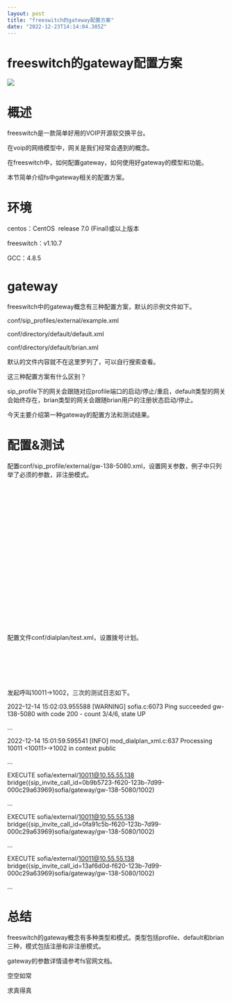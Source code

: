```yaml
---
layout: post
title: "freeswitch的gateway配置方案"
date: "2022-12-23T14:14:04.305Z"
---
```

freeswitch的gateway配置方案
======================

![](https://img2023.cnblogs.com/blog/2500940/202212/2500940-20221223180516299-963488012.jpg)

概述
==

freeswitch是一款简单好用的VOIP开源软交换平台。

在voip的网络模型中，网关是我们经常会遇到的概念。

在freeswitch中，如何配置gateway，如何使用好gateway的模型和功能。

本节简单介绍fs中gateway相关的配置方案。

环境
==

centos：CentOS  release 7.0 (Final)或以上版本

freeswitch：v1.10.7

GCC：4.8.5

gateway
=======

freeswitch中的gateway概念有三种配置方案，默认的示例文件如下。

conf/sip\_profiles/external/example.xml

conf/directory/default/default.xml

conf/directory/default/brian.xml

默认的文件内容就不在这里罗列了，可以自行搜索查看。

这三种配置方案有什么区别？

sip\_profile下的网关会跟随对应profile端口的启动/停止/重启，default类型的网关会始终存在，brian类型的网关会跟随brian用户的注册状态启动/停止。

今天主要介绍第一种gateway的配置方法和测试结果。

配置&测试
=====

配置conf/sip\_profile/external/gw-138-5080.xml，设置网关参数，例子中只列举了必须的参数，非注册模式。

<include>

    <gateway name="gw-138-5080">

        <param name="username" value="not-used"/>

        <param name="realm" value="10.55.55.138:5080"/>

        <param name="password" value="not-used"/>

        <param name="register" value="false"/>

        <!--send an options ping every x seconds, failure will unregister and/or mark it down-->

        <param name="ping" value="20"/>

        <param name="ping-min" value="3"/>

        <param name="ping-max" value="6"/>

        <param name="ping-user-agent" value="proxy"/>

    </gateway>

</include>

配置文件conf/dialplan/test.xml，设置拨号计划。

<extension name="test" continue="false">

    <condition field="destination\_number" expression="^(\\d+)$">

        <action application="bridge" data="{sip\_invite\_call\_id=${sip\_call\_id}}sofia/gateway/gw-138-5080/$1"/>

    </condition>

</extension>

发起呼叫10011->1002，三次的测试日志如下。

2022-12-14 15:02:03.955588 \[WARNING\] sofia.c:6073 Ping succeeded gw-138-5080 with code 200 - count 3/4/6, state UP

...

2022-12-14 15:01:59.595541 \[INFO\] mod\_dialplan\_xml.c:637 Processing 10011 <10011>->1002 in context public

...

EXECUTE sofia/external/10011@10.55.55.138 bridge({sip\_invite\_call\_id=0b9b5723-f620-123b-7d99-000c29a63969}sofia/gateway/gw-138-5080/1002)

...

EXECUTE sofia/external/10011@10.55.55.138 bridge({sip\_invite\_call\_id=0fa91c5b-f620-123b-7d99-000c29a63969}sofia/gateway/gw-138-5080/1002)

...

EXECUTE sofia/external/10011@10.55.55.138 bridge({sip\_invite\_call\_id=13af6d0d-f620-123b-7d99-000c29a63969}sofia/gateway/gw-138-5080/1002)

...

总结
==

freeswitch的gateway概念有多种类型和模式。类型包括profile、default和brian三种，模式包括注册和非注册模式。

gateway的参数详情请参考fs官网文档。

空空如常

求真得真